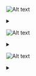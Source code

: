![Alt text](https://g.gravizo.com/source/svg/c1?https%3A%2F%2Fraw.githubusercontent.com%2FAnt2000s%2FTLP%2Fmain%2FREADME.md)
<details> 
<summary></summary>
c1
  digraph G {
    END -> B [label="space"];
    END -> A [label="A-Z, a-z, 0-9"];
    S -> B [label="space"];
    B -> A [label="A-Z, a-z, 0-9"];
    A -> A [label="A-Z, a-z, 0-9"];
    A -> S [label="A-Z, a-z, _"];
  }
c1
</details>

![Alt text](https://g.gravizo.com/source/svg/c2?https%3A%2F%2Fraw.githubusercontent.com%2FAnt2000s%2FTLP%2Fmain%2FREADME.md)
<details> 
<summary></summary>
c2
  digraph S {
    END -> H [label="space"];
    END -> G [label="F, f, L, l"];
    END -> F [label="0-9"];
    END -> E [label="-[1-9], 1-9"];
    END -> C [label="0-9"];
    END -> A [label="0-9"];
    END -> S [label="0-9"];
    H -> G [label="F, f, L, l"];
    G -> F [label="0-9"];
    G -> E [label="-[1-9], 1-9"];
    F -> F [label="0-9"];
    F -> E [label="-[1-9], 1-9"];
    E -> D [label="e, E"];
    D -> C [label="0-9"];
    D -> B [label="."];
    C -> C [label="0-9"];
    C -> B [label="."];
    B -> A [label="0-9"];
    B -> S [label="0, 1-9"];
    A -> A [label="0-9"];
    A -> S [label="1-9"];
    S -> H [label="space"];
  }
c2
</details>

![Alt text](https://g.gravizo.com/source/svg/c3?https%3A%2F%2Fraw.githubusercontent.com%2FAnt2000s%2FTLP%2Fmain%2FREADME.md)
<details> 
<summary></summary>
c3
  digraph A {
    factorial -> factorial
    main -> printf
    main -> __isoc99_scanf
    main -> printf
    main -> factorial
    main -> printf
    }
c3
</details>

